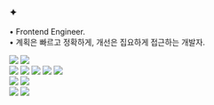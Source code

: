 





### ✦ 

<p>
• Frontend Engineer. <br/>
• 계획은 빠르고 정확하게, 개선은 집요하게 접근하는 개발자.
</p>
<p>

<img src="https://img.shields.io/badge/JavaScript-F7DF1E?style=flat&logo=JavaScript&logoColor=000000"/>
<img src="https://img.shields.io/badge/TypeScript-3178C6?style=flat&logo=TypeScript&logoColor=ffffff"/> 
<br/>
<img src="https://img.shields.io/badge/React-61DAFB?style=flat&logo=React&logoColor=000000"/> 
<img src="https://img.shields.io/badge/Recoil-3578E5?style=flat&logo=Recoil&logoColor=ffffff"/>
<img src="https://img.shields.io/badge/React Router-CA4245?style=flat&logo=reactrouter&logoColor=ffffff"/>
<img src="https://img.shields.io/badge/Axios-5A29E4?style=flat&logo=axios&logoColor=ffffff"/>
<img src="https://img.shields.io/badge/Vite-646CFF?style=flat&logo=Vite&logoColor=ffffff"/>
<br/>
<img src="https://img.shields.io/badge/Tailwind CSS-06B6D4?style=flat&logo=tailwindcss&logoColor=ffffff"/>
<img src="https://img.shields.io/badge/Styled Components-DB7093?style=flat&logo=styledcomponents&logoColor=ffffff"/>
<br/>
<img src="https://img.shields.io/badge/React Native-61DAFB?style=flat&logo=React&logoColor=000000"/> 
<img src="https://img.shields.io/badge/Expo-ffffff?style=flat&logo=expo&logoColor=000020"/>
</p>


